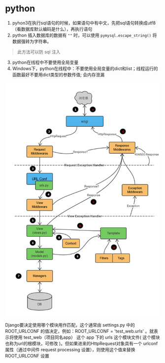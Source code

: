 # python 
  1. pyhon3在执行sql语句的时候，如果语句中有中文，先把sql语句转换成utf8（看数据库默认编码是什么），再执行语句
  2. python 插入数据库的数据有 `""` 时，可以使用 `pymysql.escape_string()` 将数据强转为字符串。
   >此方法可以防 sql 注入 
  3. python在线程中不要使用全局变量
  4. Windows下，python在线程中：不要使用全局变量的dict和list；线程运行的函数最好不要用dict类型的参数传值; 会内存泄漏

![21871583223678_.pic_hd](./pic/21871583223678_.pic_hd.jpg)

Django要决定使用哪个模块用作匹配，这个通常由 settings.py 中的 ROOT_URLCONF 的值决定，例如：ROOT_URLCONF = 'test_web.urls' 。就表示将使用 test_web（项目同名app） 这个 app 下的 urls 这个模块文件( 这个模块也称为url的根模块，可修改 )。但如果进来的HttpRequest对象具有一个 urlconf  属性（通过中间件 request processing  设置），则使用这个值来替换 ROOT_URLCONF  设置